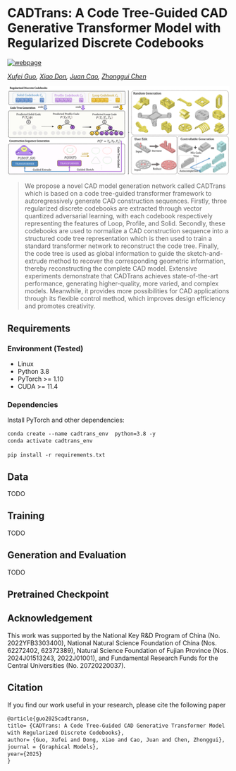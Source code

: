 # CADTrans: A Code Tree-Guided CAD Generative Transformer Model with Regularized Discrete Codebooks

[![webpage](https://img.shields.io/badge/🌐-Website%20-blue.svg)](https://effieguoxufei.github.io/CADtrans/) 

*[Xufei Guo](), [Xiao Don](),
[Juan Cao](/), [Zhonggui Chen]()*

![cadtrans](resources/figure0.png)

> We propose a novel CAD model generation network called CADTrans which is based on a code tree-guided transformer framework to autoregressively generate CAD construction sequences. 
            Firstly, three regularized discrete codebooks are extracted through vector quantized adversarial learning, with each codebook respectively representing  the features of Loop, Profile, and Solid. Secondly, these codebooks  are used to normalize a CAD construction sequence into a structured code tree representation  which is then used to  train a standard transformer network to reconstruct the code tree. Finally, the code tree is used as global information to guide the sketch-and-extrude method to recover the corresponding geometric information, thereby reconstructing the complete CAD model.
            Extensive experiments demonstrate that CADTrans achieves state-of-the-art performance, generating higher-quality, more varied, and complex models. Meanwhile, it provides more possibilities for CAD applications through its flexible control method, which improves design efficiency and promotes creativity.


## Requirements

### Environment (Tested)
- Linux
- Python 3.8
- PyTorch >= 1.10
- CUDA >= 11.4


### Dependencies

Install PyTorch and other dependencies:
```
conda create --name cadtrans_env  python=3.8 -y
conda activate cadtrans_env

pip install -r requirements.txt
```

## Data
TODO

## Training 
TODO

## Generation and Evaluation
TODO

## Pretrained Checkpoint

## Acknowledgement
This work was supported by the National Key R&D Program of China (No. 2022YFB3303400), National Natural Science Foundation of China (Nos. 62272402, 62372389), Natural Science Foundation of Fujian Province (Nos. 2024J01513243, 2022J01001), and Fundamental Research Funds for the Central Universities (No. 20720220037).
        


## Citation
If you find our work useful in your research, please cite the following paper
```
@article{guo2025cadtransn,
title= {CADTrans: A Code Tree-Guided CAD Generative Transformer Model with Regularized Discrete Codebooks},
author= {Guo, Xufei and Dong, xiao and Cao, Juan and Chen, Zhonggui},
journal = {Graphical Models},
year={2025}
}
```
